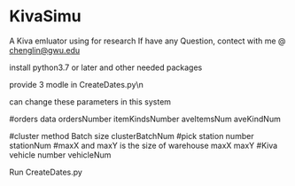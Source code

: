 # KivaSimu
A Kiva emluator using for research
If have any Question, contect with me @ chenglin@gwu.edu

install python3.7 or later and other needed packages

provide 3 modle in CreateDates.py\n

can change these parameters in this system

#orders data
ordersNumber
itemKindsNumber
aveItemsNum
aveKindNum

#cluster method Batch size
clusterBatchNum
#pick station number
stationNum
#maxX and maxY is the size of warehouse
maxX 
maxY
#Kiva vehicle number
vehicleNum

Run CreateDates.py
